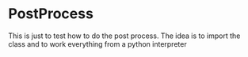 PostProcess
===========

This is just to test how to do the post process. The idea is
to import the class and to work everything from a python
interpreter

